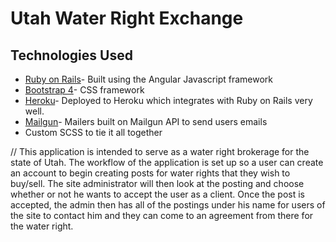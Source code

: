 # Utah Water Right Exchange

## Technologies Used
* [Ruby on Rails](https://rubyonrails.org/)- Built using the Angular Javascript framework
* [Bootstrap 4](https://getbootstrap.com/)- CSS framework
* [Heroku](https://www.heroku.com/)- Deployed to Heroku which integrates with Ruby on Rails very well.
* [Mailgun](https://www.mailgun.com/)- Mailers built on Mailgun API to send users emails
* Custom SCSS to tie it all together


// This application is intended to serve as a water right brokerage for the state of Utah. The workflow of the application is set up so a user can create an account to begin creating posts for water rights that they wish to buy/sell. The site administrator will then look at the posting and choose whether or not he wants to accept the user as a client. Once the post is accepted, the admin then has all of the postings under his name for users of the site to contact him and they can come to an agreement from there for the water right.
